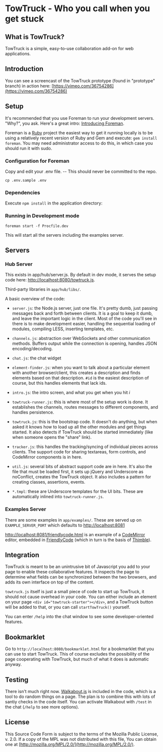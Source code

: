 TowTruck - Who you call when you get stuck
===========================================

What is TowTruck?
-----------------
TowTruck is a simple, easy-to-use collaboration add-on for web applications. 


Introduction
------------

You can see a screencast of the TowTruck prototype (found in "prototype" branch) in action here: [https://vimeo.com/36754286](https://vimeo.com/36754286)

Setup
-----

It's recommended that you use Foreman to run your development servers. "Why?", you ask. Here's a great intro: [Introducing Foreman](http://blog.daviddollar.org/2011/05/06/introducing-foreman.html).

Foreman is a [Ruby](http://www.ruby-lang.org/) project the easiest way to get it running locally is to be using a relatively recent version of Ruby and Gem and execute: `gem install foreman`. You may need administrator access to do this, in which case you should run it with sudo.

### Configuration for Foreman

Copy and edit your .env file. -- This should never be committed to the repo.

```
cp .env.sample .env
```

### Dependencies

Execute `npm install` in the application directory:

### Running in Development mode

```
foreman start -f Procfile.dev
```

This will start all the servers including the examples server.

Servers
-------

### Hub Server

This exists in app/hub/server.js. By default in dev mode, it serves the setup code here: [http://localhost:8080/towtruck.js](http://localhost:8080/towtruck.js).

Third-party libraries in `app/hub/libs/`.

A basic overview of the code:

- `server.js`: the Node.js server, just one file.  It's pretty dumb, just passing messages back and forth between clients.  It is a goal to keep it dumb, and leave the important logic in the client.  Most of the code you'll see in there is to make development easier, handling the sequential loading of modules, compiling LESS, inserting templates, etc.

- `channels.js`: abstraction over WebSockets and other communication methods.  Buffers output while the connection is opening, handles JSON encoding/decoding.

- `chat.js`: the chat widget

- `element-finder.js`: when you want to talk about a particular element with another browser/client, this creates a description and finds elements based on that description.  `#id` is the easiest description of course, but this handles elements that lack ids.

- `intro.js`: the intro screen, and what you get when you hit *i*

- `towtruck-runner.js`: this is where most of the setup work is done.  It establishes the channels, routes messages to different components, and handles persistence.

- `towtruck.js`: this is the bootstrap code.  It doesn't do anything, but when asked it knows how to load up all the other modules and get things started.  It also detects if TowTruck should be started immediately (like when someone opens the "share" link).

- `tracker.js`: this handles the tracking/syncing of individual pieces across clients.  The support code for sharing textareas, form controls, and CodeMirror components is in here.

- `util.js`: several bits of abstract support code are in here.  It's also the file that must be loaded first, it sets up jQuery and Underscore as noConflict, creates the TowTruck object.  It also includes a pattern for creating classes, assertions, events.

- `*.tmpl`: these are Underscore templates for the UI bits.  These are automatically inlined into `towtruck-runner.js`.


### Examples Server

There are some examples in `app/examples/`. These are served up on `EXAMPLE_SERVER_PORT` which defaults to [http://localhost:8081](http://localhost:8081)

[http://localhost:8081/friendlycode.html](http://localhost:8081/friendlycode.html) is an example of a [CodeMirror](http://codemirror.net/) editor, embedded in [FriendlyCode](https://github.com/mozilla/friendlycode) (which in turn is the basis of [Thimble](https://thimble.webmaker.org/en-US/)).




Integration
-----------

TowTruck is meant to be an unintrusive bit of Javascript you add to your page to enable these collaborative features.  It inspects the page to determine what fields can be synchronized between the two browsers, and adds its own interface on top of the content.

`towtruck.js` itself is just a small piece of code to start up TowTruck, it should not cause overhead in your code.  You can either include an element on your page `<div id="towtruck-starter"></div>`, and a TowTruck button will be added to that, or you can call `startTowTruck()` yourself.

You can enter `/help` into the chat window to see some developer-oriented features.

Bookmarklet
-----------

Go to `http://localhost:8080/bookmarklet.html` for a bookmarklet that you can use to start TowTruck.  This of course excludes the possibility of the page cooperating with TowTruck, but much of what it does is automatic anyway.


Testing
-------

There isn't much right now.  [Walkabout.js](https://github.com/ianb/walkabout.js) is included in the code, which is a tool to do random things on a page.  The plan is to combine this with lots of santiy checks in the code itself.  You can activate Walkabout with `/test` in the chat (`/help` to see more options).


License
-------

This Source Code Form is subject to the terms of the Mozilla Public
License, v. 2.0. If a copy of the MPL was not distributed with this file,
You can obtain one at [http://mozilla.org/MPL/2.0/](http://mozilla.org/MPL/2.0/).
